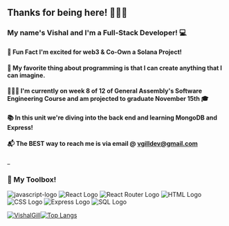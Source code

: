 ## Thanks for being here! 👋🏻🥰 

### My name's Vishal and I'm a Full-Stack Developer! 💻
#### 🎉 Fun Fact I'm excited for web3 & Co-Own a Solana Project!
#### 🎨 My favorite thing about programming is that I can create anything that I can imagine.
#### 👷🏻‍♀️ I'm currently on week 8 of 12 of General Assembly's Software Engineering Course and am projected to graduate November 15th 🎓
#### 📚 In this unit we're diving into the back end and learning MongoDB and Express!
#### 📬 The BEST way to reach me is via email @ vgilldev@gmail.com
_

### 🔧 My Toolbox!

![javascript-logo](    https://img.shields.io/badge/JavaScript-F7DF1E?style=for-the-badge&logo=javascript&logoColor=black) ![React Logo](    https://img.shields.io/badge/React-20232A?style=for-the-badge&logo=react&logoColor=61DAFB) ![React Router Logo](https://img.shields.io/badge/React_Router-CA4245?style=for-the-badge&logo=react-router&logoColor=white) ![HTML Logo](    https://img.shields.io/badge/HTML5-E34F26?style=for-the-badge&logo=html5&logoColor=white) ![CSS Logo](    https://img.shields.io/badge/CSS-239120?&style=for-the-badge&logo=css3&logoColor=white) ![Express Logo](    https://img.shields.io/badge/Express.js-404D59?style=for-the-badge) ![SQL Logo](https://img.shields.io/badge/SQLite-07405E?style=for-the-badge&logo=sqlite&logoColor=white) 

[![VishalGill](https://github-readme-stats.vercel.app/api?username=VishalGill)](https://github.com/VishalGill/github-readme-stats)[![Top Langs](https://github-readme-stats.vercel.app/api/top-langs/?username=VishalGill&layout=compact)](https://github.com/VishalGill/github-readme-stats)
